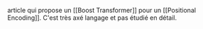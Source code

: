 article qui propose un [[Boost Transformer]] pour un [[Positional Encoding]]. C'est très axé langage et pas étudié en détail.